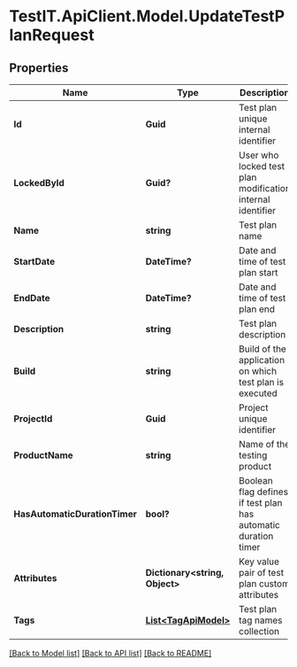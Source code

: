 # TestIT.ApiClient.Model.UpdateTestPlanRequest

## Properties

Name | Type | Description | Notes
------------ | ------------- | ------------- | -------------
**Id** | **Guid** | Test plan unique internal identifier | 
**LockedById** | **Guid?** | User who locked test plan modification internal identifier | [optional] 
**Name** | **string** | Test plan name | 
**StartDate** | **DateTime?** | Date and time of test plan start | [optional] 
**EndDate** | **DateTime?** | Date and time of test plan end | [optional] 
**Description** | **string** | Test plan description | [optional] 
**Build** | **string** | Build of the application on which test plan is executed | [optional] 
**ProjectId** | **Guid** | Project unique identifier | 
**ProductName** | **string** | Name of the testing product | [optional] 
**HasAutomaticDurationTimer** | **bool?** | Boolean flag defines if test plan has automatic duration timer | [optional] 
**Attributes** | **Dictionary&lt;string, Object&gt;** | Key value pair of test plan custom attributes | [optional] 
**Tags** | [**List&lt;TagApiModel&gt;**](TagApiModel.md) | Test plan tag names collection | [optional] 

[[Back to Model list]](../README.md#documentation-for-models) [[Back to API list]](../README.md#documentation-for-api-endpoints) [[Back to README]](../README.md)


